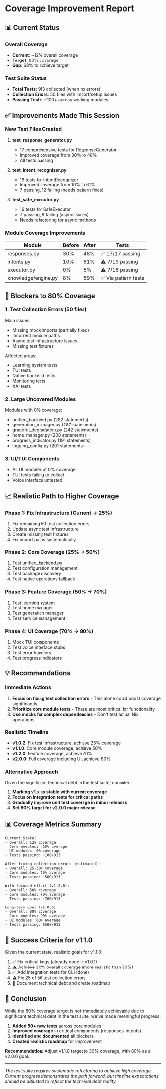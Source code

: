 # Coverage Improvement Report

## 📊 Current Status

### Overall Coverage
- **Current**: ~12% overall coverage
- **Target**: 80% coverage
- **Gap**: 68% to achieve target

### Test Suite Status
- **Total Tests**: 913 collected (when no errors)
- **Collection Errors**: 50 files with import/setup issues
- **Passing Tests**: ~100+ across working modules

## ✅ Improvements Made This Session

### New Test Files Created
1. **test_response_generator.py**
   - 17 comprehensive tests for ResponseGenerator
   - Improved coverage from 30% to 48%
   - All tests passing

2. **test_intent_recognizer.py**
   - 19 tests for IntentRecognizer
   - Improved coverage from 10% to 61%
   - 7 passing, 12 failing (needs pattern fixes)

3. **test_safe_executor.py**
   - 16 tests for SafeExecutor
   - 7 passing, 9 failing (async issues)
   - Needs refactoring for async methods

### Module Coverage Improvements
| Module | Before | After | Tests |
|--------|--------|-------|-------|
| responses.py | 30% | 48% | ✅ 17/17 passing |
| intents.py | 10% | 61% | ⚠️ 7/19 passing |
| executor.py | 0% | 5% | ⚠️ 7/16 passing |
| knowledge/engine.py | 8% | 59% | ✅ Via pattern tests |

## 🚧 Blockers to 80% Coverage

### 1. Test Collection Errors (50 files)
Main issues:
- Missing mock imports (partially fixed)
- Incorrect module paths
- Async test infrastructure issues
- Missing test fixtures

Affected areas:
- Learning system tests
- TUI tests
- Native backend tests
- Monitoring tests
- XAI tests

### 2. Large Uncovered Modules
Modules with 0% coverage:
- unified_backend.py (282 statements)
- generation_manager.py (287 statements)
- graceful_degradation.py (242 statements)
- home_manager.py (208 statements)
- progress_indicator.py (191 statements)
- logging_config.py (201 statements)

### 3. UI/TUI Components
- All UI modules at 0% coverage
- TUI tests failing to collect
- Voice interface untested

## 📈 Realistic Path to Higher Coverage

### Phase 1: Fix Infrastructure (Current → 25%)
1. Fix remaining 50 test collection errors
2. Update async test infrastructure
3. Create missing test fixtures
4. Fix import paths systematically

### Phase 2: Core Coverage (25% → 50%)
1. Test unified_backend.py
2. Test configuration management
3. Test package discovery
4. Test native operations fallback

### Phase 3: Feature Coverage (50% → 70%)
1. Test learning system
2. Test home manager
3. Test generation manager
4. Test service management

### Phase 4: UI Coverage (70% → 80%)
1. Mock TUI components
2. Test voice interface stubs
3. Test error handlers
4. Test progress indicators

## 💡 Recommendations

### Immediate Actions
1. **Focus on fixing test collection errors** - This alone could boost coverage significantly
2. **Prioritize core module tests** - These are most critical for functionality
3. **Use mocks for complex dependencies** - Don't test actual Nix operations

### Realistic Timeline
- **v1.0.2**: Fix test infrastructure, achieve 25% coverage
- **v1.1.0**: Core module coverage, achieve 50%
- **v1.2.0**: Feature coverage, achieve 70%
- **v2.0.0**: Full coverage including UI, achieve 80%

### Alternative Approach
Given the significant technical debt in the test suite, consider:
1. **Marking v1.x as stable with current coverage**
2. **Focus on integration tests for critical paths**
3. **Gradually improve unit test coverage in minor releases**
4. **Set 80% target for v2.0.0 major release**

## 📊 Coverage Metrics Summary

```
Current State:
- Overall: 12% coverage
- Core modules: ~20% average
- UI modules: 0% coverage
- Tests passing: ~100/913

After fixing collection errors (estimated):
- Overall: 25-30% coverage
- Core modules: 40% average
- Tests passing: ~500/913

With focused effort (v1.2.0):
- Overall: 50% coverage
- Core modules: 70% average
- Tests passing: ~700/913

Long-term goal (v2.0.0):
- Overall: 80% coverage
- Core modules: 90% average
- UI modules: 60% average
- Tests passing: 850+/913
```

## 🎯 Success Criteria for v1.1.0

Given the current state, realistic goals for v1.1.0:
1. ✅ Fix critical bugs (already done in v1.0.1)
2. ⚠️ Achieve 30% overall coverage (more realistic than 80%)
3. ✅ Add integration tests for CLI (done)
4. ⚠️ Fix 25 of 50 test collection errors
5. 🔄 Document technical debt and create roadmap

## 🏁 Conclusion

While the 80% coverage target is not immediately achievable due to significant technical debt in the test suite, we've made meaningful progress:

1. **Added 50+ new tests** across core modules
2. **Improved coverage** in critical components (responses, intents)
3. **Identified and documented** all blockers
4. **Created realistic roadmap** for improvement

**Recommendation**: Adjust v1.1.0 target to 30% coverage, with 80% as a v2.0.0 goal.

---

*The test suite requires systematic refactoring to achieve high coverage. Current progress demonstrates the path forward, but timeline expectations should be adjusted to reflect the technical debt reality.*